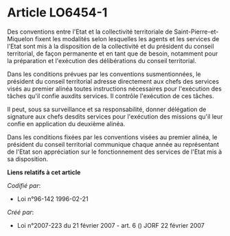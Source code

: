 # Article LO6454-1

Des conventions entre l'Etat et la collectivité territoriale de Saint-Pierre-et-Miquelon fixent les modalités selon
lesquelles les agents et les services de l'Etat sont mis à la disposition de la collectivité et du président du conseil
territorial, de façon permanente et en tant que de besoin, notamment pour la préparation et l'exécution des délibérations du
conseil territorial.

Dans les conditions prévues par les conventions susmentionnées, le président du conseil territorial adresse directement aux
chefs des services visés au premier alinéa toutes instructions nécessaires pour l'exécution des tâches qu'il confie auxdits
services. Il contrôle l'exécution de ces tâches.

Il peut, sous sa surveillance et sa responsabilité, donner délégation de signature aux chefs desdits services pour
l'exécution des missions qu'il leur confie en application du deuxième alinéa.

Dans les conditions fixées par les conventions visées au premier alinéa, le président du conseil territorial communique
chaque année au représentant de l'Etat son appréciation sur le fonctionnement des services de l'Etat mis à sa disposition.

**Liens relatifs à cet article**

_Codifié par_:

  - Loi n°96-142 1996-02-21

_Créé par_:

  - Loi n°2007-223 du 21 février 2007 - art. 6 () JORF 22 février 2007
